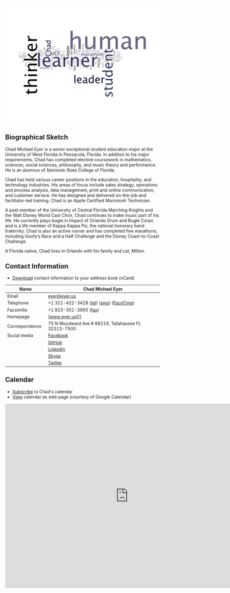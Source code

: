 <!--
---
title : About the Author
date : 
layout : page
category : 
tagline : 
tags : 
---
-->

![Student. Thinker. Learner. Leader. **Human.**](/assets/human-wordle.jpg "Human wordle.")

## Biographical Sketch

Chad Michael Eyer is a senior exceptional student education major at the University of West Florida in Pensacola, Florida. In addition to his major requirements, Chad has completed elective coursework in mathematics, sciences, social sciences, philosophy, and music theory and performance. He is an alumnus of Seminole State College of Florida.

Chad has held various career positions in the education, hospitality, and technology industries. His areas of focus include sales strategy, operations and process analysis, data management, print and online communication, and customer service. He has designed and delivered on-the-job and facilitator-led training. Chad is an Apple Certified Macintosh Technician.

A past member of the University of Central Florida Marching Knights and the Walt Disney World Cast Choir, Chad continues to make music part of his life. He currently plays bugle in Impact of Orlando Drum and Bugle Corps and is a life member of Kappa Kappa Psi, the national honorary band fraternity. Chad is also an active runner and has completed five marathons, including Goofy’s Race and a Half Challenge and the Disney Coast-to-Coast Challenge.

A Florida native, Chad lives in Orlando with his family and cat, Milton.

## Contact Information

* [Download][vcf] contact information to your address book (vCard)

| Name                          | Chad Michael Eyer                                    |
| ----                          | -----------------                                    |
| Email                         | <eyer@eyer.us>                                       |
| Telephone                     | +1 321-422-3428 ([tel][]) ([sms][]) ([FaceTime][])   |
| Facsimilie                    | +1 815-301-3995 ([fax][])                            |
| Homepage                      | [www.eyer.us][]                                      |
| Correspondence&nbsp;&nbsp;    | 75 N Woodward Ave # 88219, Tallahassee FL 32313-7500 |
| Social media                  | [Facebook][]                                         |
|                               | [GitHub][]                                           |
|                               | [LinkedIn][]                                         |
|                               | [Skype][]                                            |
|                               | [Twitter][]                                          |


## Calendar

* [Subscribe][ics] to Chad's calendar
* [View][googlecal] calendar as web page (courtesy of Google Calendar)

<iframe src="https://www.google.com/calendar/embed?showTitle=0&amp;showPrint=0&amp;showCalendars=0&amp;mode=WEEK&amp;height=600&amp;wkst=2&amp;bgcolor=%23FFFFFF&amp;src=dc7ttn7m0ssm82a5j6te37oac38cilpp%40import.calendar.google.com&amp;color=%230F4B38&amp;ctz=America%2FNew_York" style=" border-width:0 " width="800" height="600"></iframe>

[vcf]:			http://athena.eyer.us/eyer.vcf			"vCard"
[tel]:			tel:+13214223428						"telephone"
[sms]:			sms:+13214223428						"text message"
[FaceTime]:		facetime:+13214223428					"FaceTime"
[fax]:			fax:+18153013995						"facsimilie"
[www.eyer.us]:  http://www.eyer.us						"www.eyer.us"
[Facebook]:		http://www.facebook.com/chadmichaeleyer	"Facebook"
[GitHub]:		https://github.com/chadmichaeleyer  	"GitHub"  
[LinkedIn]:		http://linkedin.com/in/chadmichaeleyer	"LinkedIn"
[Skype]:		skype://chadmichaeleyer					"Skype"
[Twitter]:		https://twitter.com/eyer        		"Twitter"
[ics]:			webcal://athena.eyer.us/eyer.ics		"vCalendar"
[googlecal]:	https://www.google.com/calendar/htmlembed?src=dc7ttn7m0ssm82a5j6te37oac38cilpp%40import.calendar.google.com&ctz=America/New_York&mode=AGENDA	"Google Calendar"

